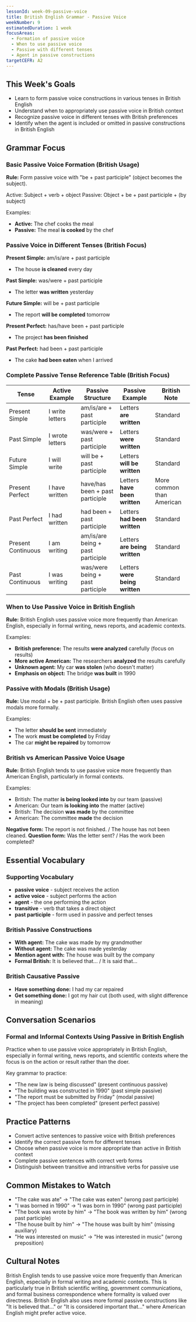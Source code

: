 ```yaml
---
lessonId: week-09-passive-voice
title: British English Grammar - Passive Voice
weekNumber: 9
estimatedDuration: 1 week
focusAreas:
  - Formation of passive voice
  - When to use passive voice
  - Passive with different tenses
  - Agent in passive constructions
targetCEFR: A2
---
```


## This Week's Goals

- Learn to form passive voice constructions in various tenses in British English
- Understand when to appropriately use passive voice in British context
- Recognize passive voice in different tenses with British preferences
- Identify when the agent is included or omitted in passive constructions in British English

## Grammar Focus

### Basic Passive Voice Formation (British Usage)

**Rule:** Form passive voice with "be + past participle" (object becomes the subject).

Active: Subject + verb + object
Passive: Object + be + past participle + (by subject)

Examples:
- **Active:** The chef cooks the meal
- **Passive:** The meal **is cooked** by the chef

### Passive Voice in Different Tenses (British Focus)

**Present Simple:** am/is/are + past participle
- The house **is cleaned** every day

**Past Simple:** was/were + past participle
- The letter **was written** yesterday

**Future Simple:** will be + past participle
- The report **will be completed** tomorrow

**Present Perfect:** has/have been + past participle
- The project **has been finished**

**Past Perfect:** had been + past participle
- The cake **had been eaten** when I arrived

### Complete Passive Tense Reference Table (British Focus)

| Tense | Active Example | Passive Structure | Passive Example | British Note |
|-------|----------------|-------------------|-----------------|--------------|
| Present Simple | I write letters | am/is/are + past participle | Letters **are written** | Standard |
| Past Simple | I wrote letters | was/were + past participle | Letters **were written** | Standard |
| Future Simple | I will write | will be + past participle | Letters **will be written** | Standard |
| Present Perfect | I have written | have/has been + past participle | Letters **have been written** | More common than American |
| Past Perfect | I had written | had been + past participle | Letters **had been written** | Standard |
| Present Continuous | I am writing | am/is/are being + past participle | Letters **are being written** | Standard |
| Past Continuous | I was writing | was/were being + past participle | Letters **were being written** | Standard |

### When to Use Passive Voice in British English

**Rule:** British English uses passive voice more frequently than American English, especially in formal writing, news reports, and academic contexts.

Examples:
- **British preference:** The results **were analyzed** carefully (focus on results)
- **More active American:** The researchers **analyzed** the results carefully
- **Unknown agent:** My car **was stolen** (who doesn't matter)
- **Emphasis on object:** The bridge **was built** in 1990

### Passive with Modals (British Usage)

**Rule:** Use modal + be + past participle. British English often uses passive modals more formally.

Examples:
- The letter **should be sent** immediately
- The work **must be completed** by Friday
- The car **might be repaired** by tomorrow

### British vs American Passive Voice Usage

**Rule:** British English tends to use passive voice more frequently than American English, particularly in formal contexts.

Examples:
- British: The matter **is being looked into** by our team (passive)
- American: Our team **is looking into** the matter (active)
- British: The decision **was made** by the committee
- American: The committee **made** the decision

**Negative form:** The report is not finished. / The house has not been cleaned.
**Question form:** Was the letter sent? / Has the work been completed?

## Essential Vocabulary

### Supporting Vocabulary
- **passive voice** - subject receives the action
- **active voice** - subject performs the action
- **agent** - the one performing the action
- **transitive** - verb that takes a direct object
- **past participle** - form used in passive and perfect tenses

### British Passive Constructions
- **With agent:** The cake was made by my grandmother
- **Without agent:** The cake was made yesterday
- **Mention agent with:** The house was built by the company
- **Formal British:** It is believed that... / It is said that...

### British Causative Passive
- **Have something done:** I had my car repaired
- **Get something done:** I got my hair cut (both used, with slight difference in meaning)

## Conversation Scenarios

### Formal and Informal Contexts Using Passive in British English

Practice when to use passive voice appropriately in British English, especially in formal writing, news reports, and scientific contexts where the focus is on the action or result rather than the doer.

Key grammar to practice:
- "The new law is being discussed" (present continuous passive)
- "The building was constructed in 1990" (past simple passive)
- "The report must be submitted by Friday" (modal passive)
- "The project has been completed" (present perfect passive)

## Practice Patterns

- Convert active sentences to passive voice with British preferences
- Identify the correct passive form for different tenses
- Choose when passive voice is more appropriate than active in British context
- Complete passive sentences with correct verb forms
- Distinguish between transitive and intransitive verbs for passive use

## Common Mistakes to Watch

- "The cake was ate" → "The cake was eaten" (wrong past participle)
- "I was borned in 1990" → "I was born in 1990" (wrong past participle)
- "The book was wrote by him" → "The book was written by him" (wrong past participle)
- "The house built by him" → "The house was built by him" (missing auxiliary)
- "He was interested on music" → "He was interested in music" (wrong preposition)

## Cultural Notes

British English tends to use passive voice more frequently than American English, especially in formal writing and academic contexts. This is particularly true in British scientific writing, government communications, and formal business correspondence where formality is valued over directness. British English also uses more formal passive constructions like "It is believed that..." or "It is considered important that..." where American English might prefer active voice.